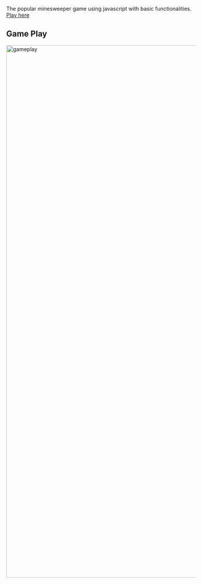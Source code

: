 The popular minesweeper game using javascript with basic functionalities. [Play here](https://mahakmakharia.github.io/minesweeper/)

## Game Play
<img width="1418" alt="gameplay" src="https://github.com/mahakmakharia/minesweeper/assets/43812568/9afd083f-bb19-466a-ac39-ea5cb0d0a0bd">
